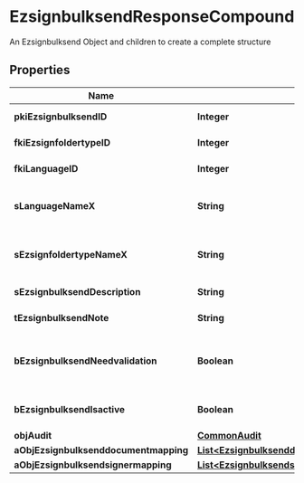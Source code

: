 

# EzsignbulksendResponseCompound

An Ezsignbulksend Object and children to create a complete structure

## Properties

| Name | Type | Description | Notes |
|------------ | ------------- | ------------- | -------------|
|**pkiEzsignbulksendID** | **Integer** | The unique ID of the Ezsignbulksend |  |
|**fkiEzsignfoldertypeID** | **Integer** | The unique ID of the Ezsignfoldertype. |  |
|**fkiLanguageID** | **Integer** | The unique ID of the Language.  Valid values:  |Value|Description| |-|-| |1|French| |2|English| |  |
|**sLanguageNameX** | **String** | The Name of the Language in the language of the requester |  |
|**sEzsignfoldertypeNameX** | **String** | The name of the Ezsignfoldertype in the language of the requester |  |
|**sEzsignbulksendDescription** | **String** | The description of the Ezsignbulksend |  |
|**tEzsignbulksendNote** | **String** | Note about the Ezsignbulksend |  |
|**bEzsignbulksendNeedvalidation** | **Boolean** | Whether the Ezsigntemplatepackage was automatically modified and needs a manual validation |  |
|**bEzsignbulksendIsactive** | **Boolean** | Whether the Ezsignbulksend is active or not |  |
|**objAudit** | [**CommonAudit**](CommonAudit.md) |  |  |
|**aObjEzsignbulksenddocumentmapping** | [**List&lt;EzsignbulksenddocumentmappingResponseCompound&gt;**](EzsignbulksenddocumentmappingResponseCompound.md) |  |  |
|**aObjEzsignbulksendsignermapping** | [**List&lt;EzsignbulksendsignermappingResponse&gt;**](EzsignbulksendsignermappingResponse.md) |  |  |



